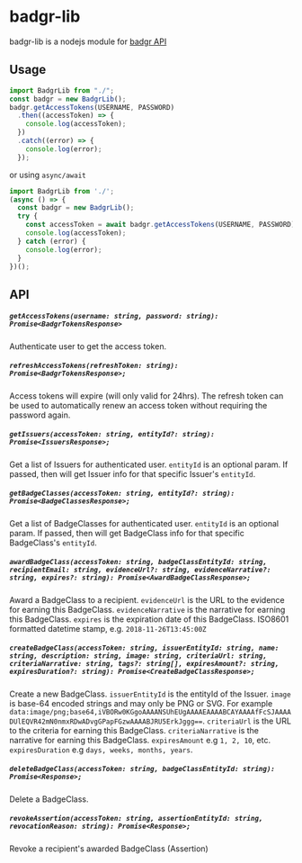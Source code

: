 # badgr-lib

badgr-lib is a nodejs module for [badgr API](https://api.badgr.io/docs/v2)
## Usage
``` js
import BadgrLib from "./";
const badgr = new BadgrLib();
badgr.getAccessTokens(USERNAME, PASSWORD)
  .then((accessToken) => {
    console.log(accessToken);
  })
  .catch((error) => {
    console.log(error);
  });
```
or using `async/await`
```js
import BadgrLib from './';
(async () => {
  const badgr = new BadgrLib();
  try {
    const accessToken = await badgr.getAccessTokens(USERNAME, PASSWORD);
    console.log(accessToken);
  } catch (error) {
    console.log(error);
  }
})();
```

## API

##### `getAccessTokens(username: string, password: string): Promise<BadgrTokensResponse>`

Authenticate user to get the access token.

##### `refreshAccessTokens(refreshToken: string): Promise<BadgrTokensResponse>;`

Access tokens will expire (will only valid for 24hrs). The refresh token can be used to automatically renew an access token without requiring the password again.

##### `getIssuers(accessToken: string, entityId?: string): Promise<IssuersResponse>;`

Get a list of Issuers for authenticated user. `entityId` is an optional param. If passed, then will get Issuer info for that specific Issuer's `entityId`.

##### `getBadgeClasses(accessToken: string, entityId?: string): Promise<BadgeClassesResponse>;`

Get a list of BadgeClasses for authenticated user. `entityId` is an optional param. If passed, then will get BadgeClass info for that specific BadgeClass's `entityId`.

##### `awardBadgeClass(accessToken: string, badgeClassEntityId: string, recipientEmail: string, evidenceUrl?: string, evidenceNarrative?: string, expires?: string): Promise<AwardBadgeClassResponse>;`

Award a BadgeClass to a recipient.
`evidenceUrl` is the URL to the evidence for earning this BadgeClass.
`evidenceNarrative` is the narrative for earning this BadgeClass.
`expires` is the expiration date of this BadgeClass. ISO8601 formatted datetime stamp, e.g. `2018-11-26T13:45:00Z`

##### `createBadgeClass(accessToken: string, issuerEntityId: string, name: string, description: string, image: string, criteriaUrl: string, criteriaNarrative: string, tags?: string[], expiresAmount?: string, expiresDuration?: string): Promise<CreateBadgeClassResponse>;`

Create a new BadgeClass.
`issuerEntityId` is the entityId of the Issuer.
`image` is base-64 encoded strings and may only be PNG or SVG. For example ` data:image/png;base64,iVBORw0KGgoAAAANSUhEUgAAAAEAAAABCAYAAAAfFcSJAAAADUlEQVR42mN0nmxRDwADvgGPapFGzwAAAABJRU5ErkJggg==`.
`criteriaUrl` is the URL to the criteria for earning this BadgeClass.
`criteriaNarrative` is the narrative for earning this BadgeClass.
`expiresAmount` e.g `1, 2, 10`, etc.
`expiresDuration` e.g `days, weeks, months, years`.

##### `deleteBadgeClass(accessToken: string, badgeClassEntityId: string): Promise<Response>;`

Delete a BadgeClass.

##### `revokeAssertion(accessToken: string, assertionEntityId: string, revocationReason: string): Promise<Response>;`

Revoke a recipient's awarded BadgeClass (Assertion)
